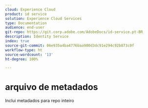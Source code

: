 ```yaml
---
cloud: Experience Cloud
product: id service
solution: Experience Cloud Services
type: Documentation
audience: end-user
git-repo: https://git.corp.adobe.com/AdobeDocs/id-service.pt-BR
description: Identity Service
index: true
source-git-commit: 06e935a4ba4776baa900d3dc91e294c92b873c0f
workflow-type: ht
source-wordcount: '13'
ht-degree: 100%

---
```



# arquivo de metadados

Inclui metadados para repo inteiro